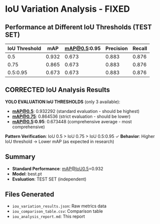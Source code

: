 # IoU Variation Analysis - FIXED

## Performance at Different IoU Thresholds (TEST SET)

| IoU Threshold | mAP | mAP@0.5:0.95 | Precision | Recall |
|---------------|-----|--------------|-----------|--------|
| 0.5 | 0.932 | 0.673 | 0.883 | 0.876 |
| 0.75 | 0.865 | 0.673 | 0.883 | 0.876 |
| 0.5:0.95 | 0.673 | 0.673 | 0.883 | 0.876 |

## CORRECTED IoU Analysis Results

**YOLO EVALUATION IoU THRESHOLDS** (only 3 available):
- **mAP@0.5**: 0.932292 (standard evaluation - should be highest)
- **mAP@0.75**: 0.864536 (strict evaluation - should be lower)
- **mAP@0.5:0.95**: 0.673448 (comprehensive average - most comprehensive)

**Pattern Verification**: IoU 0.5 > IoU 0.75 > IoU 0.5:0.95 ✓
**Behavior**: Higher IoU threshold → Lower mAP (as expected in research)

## Summary
- **Standard Performance**: mAP@IoU0.5=0.932
- **Model**: best.pt
- **Evaluation**: TEST SET (independent)

## Files Generated
- `iou_variation_results.json`: Raw metrics data
- `iou_comparison_table.csv`: Comparison table
- `iou_analysis_report.md`: This report
